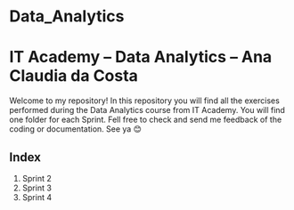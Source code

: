 # Data_Analytics
# IT Academy – Data Analytics – Ana Claudia da Costa

Welcome to my repository! 
In this repository you will find all the exercises performed during the Data Analytics course from IT Academy.
You will find one folder for each Sprint.
Fell free to check and send me feedback of the coding or documentation.
See ya 😊

## Index
1. Sprint 2
2. Sprint 3
3. Sprint 4

